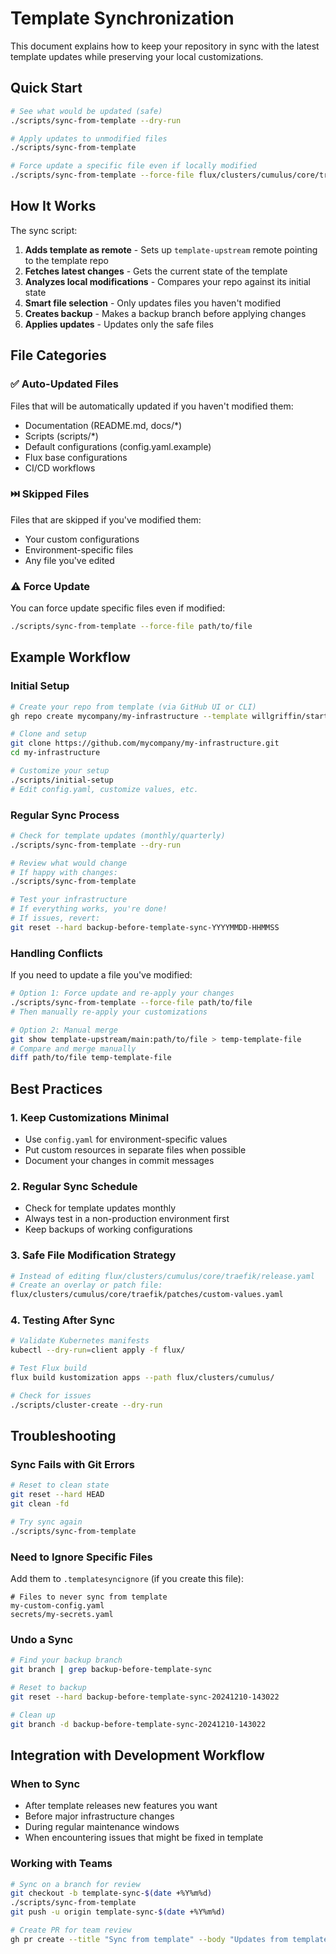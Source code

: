 # Template Synchronization

This document explains how to keep your repository in sync with the latest template updates while preserving your local customizations.

## Quick Start

```bash
# See what would be updated (safe)
./scripts/sync-from-template --dry-run

# Apply updates to unmodified files
./scripts/sync-from-template

# Force update a specific file even if locally modified
./scripts/sync-from-template --force-file flux/clusters/cumulus/core/traefik/release.yaml
```

## How It Works

The sync script:

1. **Adds template as remote** - Sets up `template-upstream` remote pointing to the template repo
2. **Fetches latest changes** - Gets the current state of the template
3. **Analyzes local modifications** - Compares your repo against its initial state
4. **Smart file selection** - Only updates files you haven't modified
5. **Creates backup** - Makes a backup branch before applying changes
6. **Applies updates** - Updates only the safe files

## File Categories

### ✅ Auto-Updated Files
Files that will be automatically updated if you haven't modified them:
- Documentation (README.md, docs/*)
- Scripts (scripts/*)
- Default configurations (config.yaml.example)
- Flux base configurations
- CI/CD workflows

### ⏭️ Skipped Files  
Files that are skipped if you've modified them:
- Your custom configurations
- Environment-specific files
- Any file you've edited

### ⚠️ Force Update
You can force update specific files even if modified:
```bash
./scripts/sync-from-template --force-file path/to/file
```

## Example Workflow

### Initial Setup
```bash
# Create your repo from template (via GitHub UI or CLI)
gh repo create mycompany/my-infrastructure --template willgriffin/startup-gitops-template

# Clone and setup
git clone https://github.com/mycompany/my-infrastructure.git
cd my-infrastructure

# Customize your setup
./scripts/initial-setup
# Edit config.yaml, customize values, etc.
```

### Regular Sync Process
```bash
# Check for template updates (monthly/quarterly)
./scripts/sync-from-template --dry-run

# Review what would change
# If happy with changes:
./scripts/sync-from-template

# Test your infrastructure
# If everything works, you're done!
# If issues, revert:
git reset --hard backup-before-template-sync-YYYYMMDD-HHMMSS
```

### Handling Conflicts

If you need to update a file you've modified:

```bash
# Option 1: Force update and re-apply your changes
./scripts/sync-from-template --force-file path/to/file
# Then manually re-apply your customizations

# Option 2: Manual merge
git show template-upstream/main:path/to/file > temp-template-file
# Compare and merge manually
diff path/to/file temp-template-file
```

## Best Practices

### 1. Keep Customizations Minimal
- Use `config.yaml` for environment-specific values
- Put custom resources in separate files when possible
- Document your changes in commit messages

### 2. Regular Sync Schedule
- Check for template updates monthly
- Always test in a non-production environment first
- Keep backups of working configurations

### 3. Safe File Modification Strategy
```bash
# Instead of editing flux/clusters/cumulus/core/traefik/release.yaml
# Create an overlay or patch file:
flux/clusters/cumulus/core/traefik/patches/custom-values.yaml
```

### 4. Testing After Sync
```bash
# Validate Kubernetes manifests
kubectl --dry-run=client apply -f flux/

# Test Flux build
flux build kustomization apps --path flux/clusters/cumulus/

# Check for issues
./scripts/cluster-create --dry-run
```

## Troubleshooting

### Sync Fails with Git Errors
```bash
# Reset to clean state
git reset --hard HEAD
git clean -fd

# Try sync again
./scripts/sync-from-template
```

### Need to Ignore Specific Files
Add them to `.templatesyncignore` (if you create this file):
```
# Files to never sync from template
my-custom-config.yaml
secrets/my-secrets.yaml
```

### Undo a Sync
```bash
# Find your backup branch
git branch | grep backup-before-template-sync

# Reset to backup
git reset --hard backup-before-template-sync-20241210-143022

# Clean up
git branch -d backup-before-template-sync-20241210-143022
```

## Integration with Development Workflow

### When to Sync
- After template releases new features you want
- Before major infrastructure changes
- During regular maintenance windows
- When encountering issues that might be fixed in template

### Working with Teams
```bash
# Sync on a branch for review
git checkout -b template-sync-$(date +%Y%m%d)
./scripts/sync-from-template
git push -u origin template-sync-$(date +%Y%m%d)

# Create PR for team review
gh pr create --title "Sync from template" --body "Updates from template repository"
```